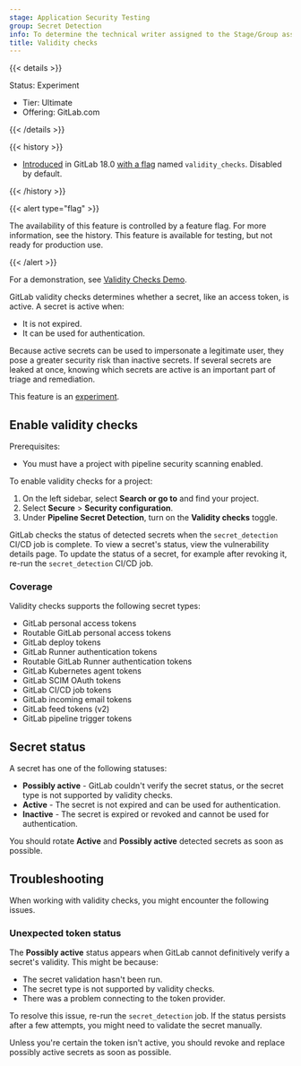 ```yaml
---
stage: Application Security Testing
group: Secret Detection
info: To determine the technical writer assigned to the Stage/Group associated with this page, see https://handbook.gitlab.com/handbook/product/ux/technical-writing/#assignments
title: Validity checks
---
```


{{< details >}}

Status: Experiment

- Tier: Ultimate
- Offering: GitLab.com

{{< /details >}}

{{< history >}}

- [Introduced](https://gitlab.com/gitlab-org/gitlab/-/issues/520923) in GitLab 18.0 [with a flag](../../../api/feature_flags.md) named `validity_checks`. Disabled by default.

{{< /history >}}

{{< alert type="flag" >}}

The availability of this feature is controlled by a feature flag.
For more information, see the history.
This feature is available for testing, but not ready for production use.

{{< /alert >}}

<i class="fa-youtube-play" aria-hidden="true"></i>
For a demonstration, see [Validity Checks Demo](https://www.youtube.com/watch?v=h0jR0CGNOhI).
<!-- Video published on 2025-05-20 -->

GitLab validity checks determines whether a secret, like an access token, is active.
A secret is active when:

- It is not expired.
- It can be used for authentication.

Because active secrets can be used to impersonate a legitimate user, they pose a
greater security risk than inactive secrets. If several secrets are leaked at once,
knowing which secrets are active is an important part of triage and remediation.

This feature is an [experiment](../../../policy/development_stages_support.md).

## Enable validity checks

Prerequisites:

- You must have a project with pipeline security scanning enabled.

To enable validity checks for a project:

1. On the left sidebar, select **Search or go to** and find your project.
1. Select **Secure** > **Security configuration**.
1. Under **Pipeline Secret Detection**, turn on the **Validity checks** toggle. 

GitLab checks the status of detected secrets when the `secret_detection` CI/CD job is complete.
To view a secret's status, view the vulnerability details page. To update the status of a secret,
for example after revoking it, re-run the `secret_detection` CI/CD job.

### Coverage

Validity checks supports the following secret types:

- GitLab personal access tokens
- Routable GitLab personal access tokens
- GitLab deploy tokens
- GitLab Runner authentication tokens
- Routable GitLab Runner authentication tokens
- GitLab Kubernetes agent tokens
- GitLab SCIM OAuth tokens
- GitLab CI/CD job tokens
- GitLab incoming email tokens
- GitLab feed tokens (v2)
- GitLab pipeline trigger tokens

## Secret status

A secret has one of the following statuses:

- **Possibly active** - GitLab couldn't verify the secret status, or the secret type is not supported by validity checks.
- **Active** - The secret is not expired and can be used for authentication.
- **Inactive** - The secret is expired or revoked and cannot be used for authentication.

You should rotate **Active** and **Possibly active** detected secrets as soon as possible.

## Troubleshooting

When working with validity checks, you might encounter the following issues.

### Unexpected token status

The **Possibly active** status appears when GitLab cannot definitively verify a secret's validity.
This might be because:

- The secret validation hasn't been run.
- The secret type is not supported by validity checks.
- There was a problem connecting to the token provider.

To resolve this issue, re-run the `secret_detection` job. If the status persists after a few attempts,
you might need to validate the secret manually.

Unless you're certain the token isn't active, you should revoke and replace possibly active secrets as soon as possible.
